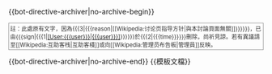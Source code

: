 {{bot-directive-archiver|no-archive-begin}}<div style="{{#ifeq:{{{inline|}}}|||display: inline; }}clear: both; margin: 1em auto; border: #999 solid 1px; padding: 0.2em; color: #333; font-size: 80%;">註：此處原有文字，因為{{{3|{{{reason|[[Wikipedia:讨论页指导方针|與本討論頁面無關]]}}}}}}，已由{{{sign|{{{1|[[User:{{{user}}}|{{{user}}}]]([[User_talk:{{{1|{{{user}}}}}}|留言]])}}}}}}於{{{2|{{{time}}}}}}刪除，尚祈見諒。若有異議請至[[Wikipedia:互助客栈|互助客棧]]或向[[Wikipedia:管理员布告板|管理員]]反映。</div>{{bot-directive-archiver|no-archive-end}}<noinclude>
{{模板文檔}}
<!-- Add cats and interwikis to the /doc subpage, not here! -->
</noinclude>